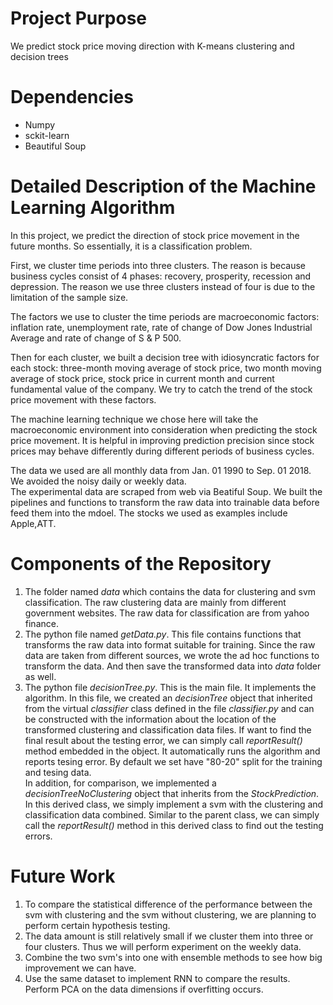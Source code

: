 # Project Purpose
We predict stock price moving direction with K-means clustering and decision trees

# Dependencies
- Numpy
- sckit-learn
- Beautiful Soup

# Detailed Description of the Machine Learning Algorithm
In this project, we predict the direction of stock price movement in the future months. So essentially, it is a classification problem.

First, we cluster time periods into three clusters. The reason is because business cycles consist of 4 phases: 
recovery, prosperity, recession and depression. The reason we use three clusters instead of four is due to the 
limitation of the sample size.

The factors we use to cluster the time periods are macroeconomic factors: inflation rate, unemployment rate,
rate of change of Dow Jones Industrial Average and rate of change of S & P 500. 

Then for each cluster, we built a decision tree with idiosyncratic factors for each stock: three-month 
moving average of stock price, two month moving average of stock price, stock price in current month and current
fundamental value of the company. We try to catch the trend of the stock price movement with these factors.

The machine learning technique we chose here will take the macroeconomic environment into consideration when predicting the stock price movement. It is helpful in improving prediction precision since stock prices may behave differently during different periods of business cycles.

The data we used are all monthly data from Jan. 01 1990 to Sep. 01 2018. We avoided the noisy daily or weekly data.  
The experimental data are scraped from web via Beatiful Soup. We built the pipelines and functions to transform the raw data into trainable data before feed them into the mdoel.
The stocks we used as examples include Apple,ATT.

# Components of the Repository
1. The folder named *data* which contains the data for clustering and svm classification. The raw clustering data are mainly from different government websites. The raw data for classification are from yahoo finance.
2. The python file named *getData.py*. This file contains functions that transforms the raw data into format suitable for training. Since the raw data are taken from different sources, we wrote the ad hoc functions to transform the data. And then save the transformed data into *data* folder as well.
3. The python file *decisionTree.py*. This is the main file. It implements the algorithm. In this file, we created an *decisionTree* object that inherited from the virtual *classifier* class defined in the file *classifier.py* and can be constructed with the information about the location of the transformed clustering and classification data files. If want to find the final result about the testing error, we can simply call *reportResult()* method embedded in the object. It automatically runs the algorithm and reports tesing error. By default we set have "80-20" split for the training and tesing data.<br />
In addition, for comparison, we implemented a *decisionTreeNoClustering* object that inherits from the *StockPrediction*. In this derived class, we simply implement a svm with the clustering and classification data combined. Similar to the parent class, we can simply call the *reportResult()* method in this derived class to find out the testing errors.

# Future Work
1. To compare the statistical difference of the performance between the svm with clustering and the svm without clustering, we are planning to perform certain hypothesis testing. 
2. The data amount is still relatively small if we cluster them into three or four clusters. Thus we will perform experiment on the weekly data.
3. Combine the two svm's into one with ensemble methods to see how big improvement we can have.
4. Use the same dataset to implement RNN to compare the results. Perform PCA on the data dimensions
if overfitting occurs.
